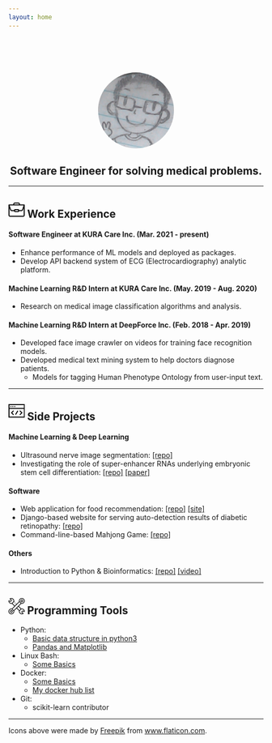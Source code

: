 ```yaml
---
layout: home
---
```


<div style="text-align:center; padding-top: 5em">
    <img src="/assets/images/profile.jpg" alt="profile"
         style="border-radius: 50%"
         height="150" width="150"
    />
    <h2>Software Engineer for solving medical problems.</h2>
</div>


---
## ![My work experience](/assets/images/icons/portfolio.png) Work Experience

#### Software Engineer at KURA Care Inc. (Mar. 2021 - present)
* Enhance performance of ML models and deployed as packages.
* Develop API backend system of ECG (Electrocardiography) analytic platform.

#### Machine Learning R&D Intern at KURA Care Inc. (May. 2019 - Aug. 2020)
* Research on medical image classification algorithms and analysis.

#### Machine Learning R&D Intern at DeepForce Inc. (Feb. 2018 - Apr. 2019)
* Developed face image crawler on videos for training face recognition models.
* Developed medical text mining system to help doctors diagnose patients.
    * Models for tagging Human Phenotype Ontology from user-input text.

---
## ![Side projects](/assets/images/icons/coding.png) Side Projects

#### Machine Learning & Deep Learning
* Ultrasound nerve image segmentation: [[repo]](https://github.com/haochunchang/Ultrasound-Nerve-Segmentation)
* Investigating the role of super-enhancer RNAs underlying embryonic stem cell differentiation: [[repo]](https://github.com/haochunchang/seRNA-ESC) [[paper]](https://bmcgenomics.biomedcentral.com/articles/10.1186/s12864-019-6293-x)

#### Software
* Web application for food recommendation: [[repo]](https://github.com/haochunchang/EatingWhat) [[site]](https://haochunchang.github.io/EatingWhat/)
* Django-based website for serving auto-detection results of diabetic retinopathy: [[repo]](https://github.com/haochunchang/Diabetic-Retinopathy-website)
* Command-line-based Mahjong Game: [[repo]](https://github.com/haochunchang/Mahjong)

#### Others
* Introduction to Python & Bioinformatics: [[repo]](https://github.com/haochunchang/Bioinformatics_Course) [[video]](https://www.youtube.com/playlist?list=PL66kpFJGXaX_3LcfHgiZIupQdclnKb4FC)

---
## <img src="/assets/images/icons/wrench.png" alt="My programming tools" width="32"/> Programming Tools

* Python: 
    * [Basic data structure in python3](/assets/images/pandas/Python3_data_structure.html)
    * [Pandas and Matplotlib](/assets/images/pandas/Pandas_Matplotlib.html)
* Linux Bash:
    * [Some Basics](https://www.slideshare.net/ssuserff3e71/basic-linux-bash)
* Docker:
    * [Some Basics](https://www.slideshare.net/ssuserff3e71/introduction-to-docker-183080093)
    * [My docker hub list](https://cloud.docker.com/repository/list)
* Git:
    * scikit-learn contributor

----
<div class="footer-col">
    <p>
        Icons above were made by
        <a href="https://www.flaticon.com/authors/freepik">Freepik</a>
        from <a href="https://www.flaticon.com/">www.flaticon.com</a>.
    </p>
</div>
